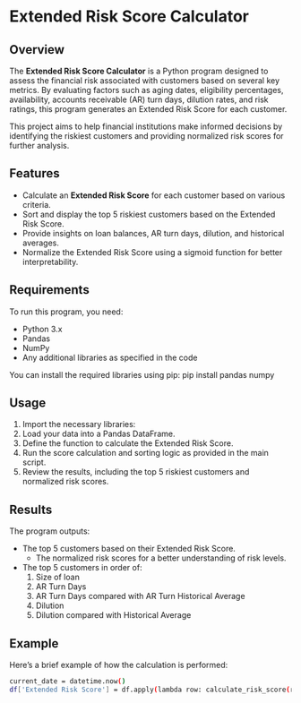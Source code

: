 # Extended Risk Score Calculator

## Overview
The **Extended Risk Score Calculator** is a Python program designed to assess the financial risk associated with customers based on several key metrics. By evaluating factors such as aging dates, eligibility percentages, availability, accounts receivable (AR) turn days, dilution rates, and risk ratings, this program generates an Extended Risk Score for each customer. 

This project aims to help financial institutions make informed decisions by identifying the riskiest customers and providing normalized risk scores for further analysis.

## Features
- Calculate an **Extended Risk Score** for each customer based on various criteria.
- Sort and display the top 5 riskiest customers based on the Extended Risk Score.
- Provide insights on loan balances, AR turn days, dilution, and historical averages.
- Normalize the Extended Risk Score using a sigmoid function for better interpretability.

## Requirements
To run this program, you need:
- Python 3.x
- Pandas
- NumPy
- Any additional libraries as specified in the code

You can install the required libraries using pip:
pip install pandas numpy

## Usage

1. Import the necessary libraries:
2. Load your data into a Pandas DataFrame.
3. Define the function to calculate the Extended Risk Score.
4. Run the score calculation and sorting logic as provided in the main script.
5. Review the results, including the top 5 riskiest customers and normalized risk scores.

## Results

The program outputs:

- The top 5 customers based on their Extended Risk Score.
  - The normalized risk scores for a better understanding of risk levels.
- The top 5 customers in order of:
  1. Size of loan
  2. AR Turn Days
  3. AR Turn Days compared with AR Turn Historical Average
  4. Dilution
  5. Dilution compared with Historical Average

## Example

Here’s a brief example of how the calculation is performed:
```bash
current_date = datetime.now()
df['Extended Risk Score'] = df.apply(lambda row: calculate_risk_score(row, current_date), axis=1)

